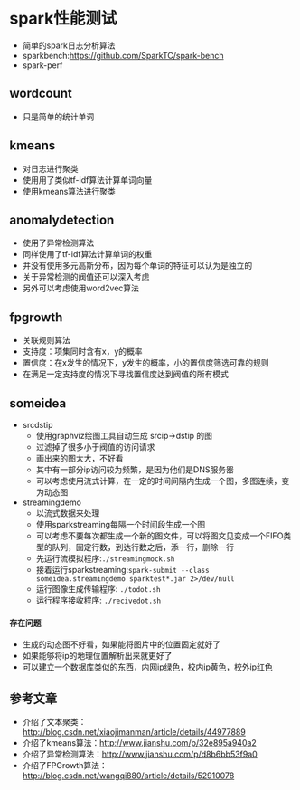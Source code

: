 # spark性能测试
- 简单的spark日志分析算法
- sparkbench:https://github.com/SparkTC/spark-bench
- spark-perf

## wordcount
- 只是简单的统计单词

## kmeans
- 对日志进行聚类
- 使用用了类似tf-idf算法计算单词向量
- 使用kmeans算法进行聚类

## anomalydetection
- 使用了异常检测算法
- 同样使用了tf-idf算法计算单词的权重
- 并没有使用多元高斯分布，因为每个单词的特征可以认为是独立的
- 关于异常检测的阀值还可以深入考虑
- 另外可以考虑使用word2vec算法

## fpgrowth
- 关联规则算法
- 支持度：项集同时含有x，y的概率
- 置信度：在x发生的情况下，y发生的概率，小的置信度筛选可靠的规则
- 在满足一定支持度的情况下寻找置信度达到阀值的所有模式

## someidea
- srcdstip
    + 使用graphviz绘图工具自动生成 srcip->dstip 的图
    + 过滤掉了很多小于阀值的访问请求
    + 画出来的图太大，不好看
    + 其中有一部分ip访问较为频繁，是因为他们是DNS服务器
    + 可以考虑使用流式计算，在一定的时间间隔内生成一个图，多图连续，变为动态图
- streamingdemo
    + 以流式数据来处理
    + 使用sparkstreaming每隔一个时间段生成一个图
    + 可以考虑不要每次都生成一个新的图文件，可以将图文见变成一个FIFO类型的队列，固定行数，到达行数之后，添一行，删除一行
    + 先运行流模拟程序:`./streamingmock.sh`
    + 接着运行sparkstreaming:`spark-submit --class someidea.streamingdemo sparktest*.jar 2>/dev/null`
    + 运行图像生成传输程序: `./todot.sh`
    + 运行程序接收程序: `./recivedot.sh`

#### 存在问题
- 生成的动态图不好看，如果能将图片中的位置固定就好了
- 如果能够将ip的地理位置解析出来就更好了
- 可以建立一个数据库类似的东西，内网ip绿色，校内ip黄色，校外ip红色

## 参考文章
- 介绍了文本聚类：http://blog.csdn.net/xiaojimanman/article/details/44977889
- 介绍了kmeans算法：http://www.jianshu.com/p/32e895a940a2
- 介绍了异常检测算法：http://www.jianshu.com/p/d8b6bb53f9a0
- 介绍了FPGrowth算法：http://blog.csdn.net/wangqi880/article/details/52910078
